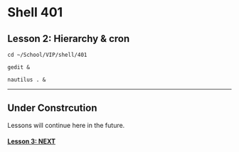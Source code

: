 # Shell 401
## Lesson 2: Hierarchy & cron

`cd ~/School/VIP/shell/401`

`gedit &`

`nautilus . &`

___

## Under Constrcution
Lessons will continue here in the future.

#### [Lesson 3: NEXT](https://github.com/inkVerb/vip/blob/master/401-shell/Lesson-03.md)
